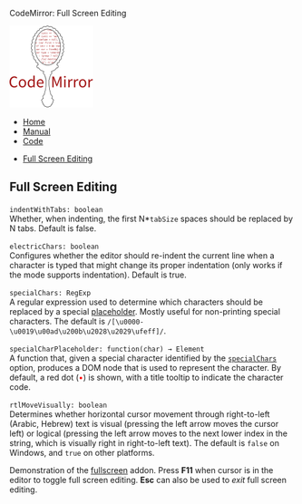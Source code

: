 CodeMirror: Full Screen Editing

[<img src="../doc/logo.png" id="logo" />](http://codemirror.net)

-   [Home](../index.html)
-   [Manual](../doc/manual.html)
-   [Code](https://github.com/marijnh/codemirror)

<!-- -->

-   <a href="#" class="active">Full Screen Editing</a>

Full Screen Editing
-------------------

`indentWithTabs: boolean`  
Whether, when indenting, the first N\*`tabSize` spaces should be replaced by N tabs. Default is false.

`electricChars: boolean`  
Configures whether the editor should re-indent the current line when a character is typed that might change its proper indentation (only works if the mode supports indentation). Default is true.

`specialChars: RegExp`  
A regular expression used to determine which characters should be replaced by a special [placeholder](#option_specialCharPlaceholder). Mostly useful for non-printing special characters. The default is `/[\u0000-\u0019\u00ad\u200b\u2028\u2029\ufeff]/`.

`specialCharPlaceholder: function(char) → Element`  
A function that, given a special character identified by the [`specialChars`](#option_specialChars) option, produces a DOM node that is used to represent the character. By default, a red dot (<span style="color: red">•</span>) is shown, with a title tooltip to indicate the character code.

`rtlMoveVisually: boolean`  
Determines whether horizontal cursor movement through right-to-left (Arabic, Hebrew) text is visual (pressing the left arrow moves the cursor left) or logical (pressing the left arrow moves to the next lower index in the string, which is visually right in right-to-left text). The default is `false` on Windows, and `true` on other platforms.

Demonstration of the [fullscreen](../doc/manual.html#addon_fullscreen) addon. Press **F11** when cursor is in the editor to toggle full screen editing. **Esc** can also be used to *exit* full screen editing.

